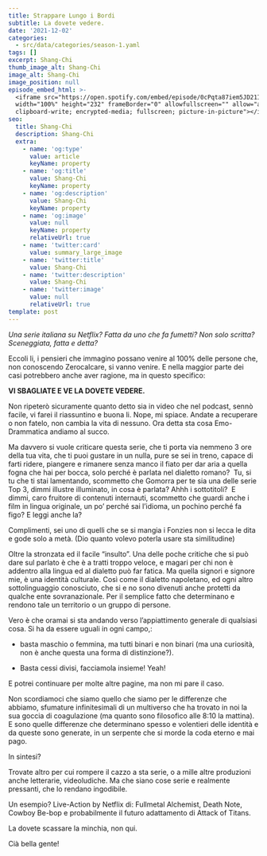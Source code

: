 ```yaml
---
title: Strappare Lungo i Bordi
subtitle: La dovete vedere.
date: '2021-12-02'
categories:
  - src/data/categories/season-1.yaml
tags: []
excerpt: Shang-Chi
thumb_image_alt: Shang-Chi
image_alt: Shang-Chi
image_position: null
episode_embed_html: >-
  <iframe src="https://open.spotify.com/embed/episode/0cPqta87iem5JD21IGApll"
  width="100%" height="232" frameBorder="0" allowfullscreen="" allow="autoplay;
  clipboard-write; encrypted-media; fullscreen; picture-in-picture"></iframe>
seo:
  title: Shang-Chi
  description: Shang-Chi
  extra:
    - name: 'og:type'
      value: article
      keyName: property
    - name: 'og:title'
      value: Shang-Chi
      keyName: property
    - name: 'og:description'
      value: Shang-Chi
      keyName: property
    - name: 'og:image'
      value: null
      keyName: property
      relativeUrl: true
    - name: 'twitter:card'
      value: summary_large_image
    - name: 'twitter:title'
      value: Shang-Chi
    - name: 'twitter:description'
      value: Shang-Chi
    - name: 'twitter:image'
      value: null
      relativeUrl: true
template: post
---
```

*Una serie italiana su Netflix?
Fatta da uno che fa fumetti?
Non solo scritta? Sceneggiata, fatta e detta?*

Eccoli li, i pensieri che immagino possano venire al 100% delle persone che, non conoscendo Zerocalcare, si vanno venire. E nella maggior parte dei casi potrebbero anche aver ragione, ma in questo specifico: 

**VI SBAGLIATE E VE LA DOVETE VEDERE.**

Non ripeterò sicuramente quanto detto sia in video che nel podcast, sennò facile, vi farei il riassuntino e buona li.
Nope, mi spiace.
Andate a recuperare o non fatelo, non cambia la vita di nessuno.
Ora detta sta cosa Emo-Drammatica andiamo al succo.

Ma davvero si vuole criticare questa serie, che ti porta via nemmeno 3 ore della tua vita, che ti puoi gustare in un nulla, pure se sei in treno, capace di farti ridere, piangere e rimanere senza manco il fiato per dar aria a quella fogna che hai per bocca, solo perché è parlata nel dialetto romano? 
Tu, si tu che ti stai lamentando, scommetto che Gomorra per te sia una delle serie Top 3, dimmi illustre illuminato, in cosa è parlata?
Ahhh i sottotitoli? 
E dimmi, caro fruitore di contenuti internauti, scommetto che guardi anche i film in lingua originale, un po’ perché sai l’idioma, un pochino perché fa figo? E leggi anche la?

Complimenti, sei uno di quelli che se si mangia i Fonzies non si lecca le dita e gode solo a metà.
(Dio quanto volevo poterla usare sta similitudine)

Oltre la stronzata ed il facile “insulto”. Una delle poche critiche che si può dare sul parlato è che è a tratti troppo veloce, e magari per chi non è addentro alla lingua ed al dialetto può far fatica. Ma quella signori e signore mie, è una identità culturale. Così come il dialetto napoletano, ed ogni altro sottolinguaggio conosciuto, che si e no sono divenuti anche protetti da qualche ente sovranazionale. Per il semplice fatto che determinano e rendono tale un territorio o un gruppo di persone.

Vero è che oramai si sta andando verso l’appiattimento generale di qualsiasi cosa. Si ha da essere uguali in ogni campo,:

*   basta maschio o femmina, ma tutti binari e non binari (ma una curiosità, non è anche questa una forma di distinzione?).

*   Basta cessi divisi, facciamola insieme! Yeah!

E potrei continuare per molte altre pagine, ma non mi pare il caso.

Non scordiamoci che siamo quello che siamo per le differenze che abbiamo, sfumature infinitesimali di un multiverso che ha trovato in noi la sua goccia di coagulazione (ma quanto sono filosofico alle 8:10 la mattina).
E sono quelle differenze che determinano spesso e volentieri delle identità e da queste sono generate, in un serpente che si morde la coda eterno e mai pago.

In sintesi?

Trovate altro per cui rompere il cazzo a sta serie, o a mille altre produzioni anche letterarie, videoludiche. Ma che siano cose serie e realmente pressanti, che lo rendano ingodibile.

Un esempio?
Live-Action by Netflix di: Fullmetal Alchemist, Death Note, Cowboy Be-bop e probabilmente il futuro adattamento di Attack of Titans.

La dovete scassare la minchia, non qui.

Cià bella gente!
